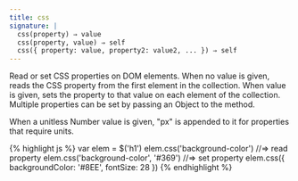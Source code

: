 ```yaml
---
title: css
signature: |
  css(property) ⇒ value
  css(property, value) ⇒ self
  css({ property: value, property2: value2, ... }) ⇒ self
---
```


Read or set CSS properties on DOM elements. When no value is given, reads the CSS
property from the first element in the collection. When value is given, sets the
property to that value on each element of the collection. Multiple properties
can be set by passing an Object to the method.

When a unitless Number value is given, "px" is appended to it for properties
that require units.

{% highlight js %}
var elem = $('h1')
elem.css('background-color')          //=> read property
elem.css('background-color', '#369')  //=> set property
elem.css({ backgroundColor: '#8EE', fontSize: 28 })
{% endhighlight %}
